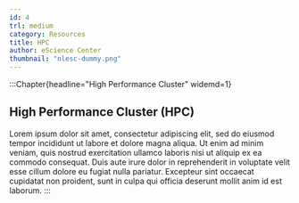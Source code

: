 ```yaml
---
id: 4
trl: medium
category: Resources
title: HPC
author: eScience Center
thumbnail: "nlesc-dummy.png"
---
```


:::Chapter{headline="High Performance Cluster" widemd=1}
## High Performance Cluster (HPC)

Lorem ipsum dolor sit amet, consectetur adipiscing elit, sed do eiusmod tempor incididunt ut labore et dolore magna aliqua. Ut enim ad minim veniam, quis nostrud exercitation ullamco laboris nisi ut aliquip ex ea commodo consequat. Duis aute irure dolor in reprehenderit in voluptate velit esse cillum dolore eu fugiat nulla pariatur. Excepteur sint occaecat cupidatat non proident, sunt in culpa qui officia deserunt mollit anim id est laborum.
:::